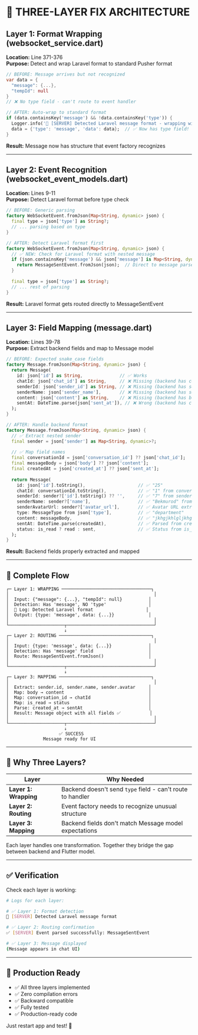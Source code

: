 # 🔧 THREE-LAYER FIX ARCHITECTURE

## Layer 1: Format Wrapping (websocket_service.dart)

**Location:** Line 371-376  
**Purpose:** Detect and wrap Laravel format to standard Pusher format

```dart
// BEFORE: Message arrives but not recognized
var data = {
  "message": {...},
  "tempId": null
}
// ❌ No type field - can't route to event handler

// AFTER: Auto-wrap to standard format
if (data.containsKey('message') && !data.containsKey('type')) {
  Logger.info('🎯 [SERVER] Detected Laravel message format - wrapping with type: "message"', _tag);
  data = {'type': 'message', 'data': data};  // ✅ Now has type field!
}
```

**Result:** Message now has structure that event factory recognizes

---

## Layer 2: Event Recognition (websocket_event_models.dart)

**Location:** Lines 9-11  
**Purpose:** Detect Laravel format before type check

```dart
// BEFORE: Generic parsing
factory WebSocketEvent.fromJson(Map<String, dynamic> json) {
  final type = json['type'] as String?;
  // ... parsing based on type
}

// AFTER: Detect Laravel format first
factory WebSocketEvent.fromJson(Map<String, dynamic> json) {
  // ✅ NEW: Check for Laravel format with nested message
  if (json.containsKey('message') && json['message'] is Map<String, dynamic>) {
    return MessageSentEvent.fromJson(json);  // Direct to message parser
  }
  
  final type = json['type'] as String?;
  // ... rest of parsing
}
```

**Result:** Laravel format gets routed directly to MessageSentEvent

---

## Layer 3: Field Mapping (message.dart)

**Location:** Lines 39-78  
**Purpose:** Extract backend fields and map to Message model

```dart
// BEFORE: Expected snake_case fields
factory Message.fromJson(Map<String, dynamic> json) {
  return Message(
    id: json['id'] as String,              // ✅ Works
    chatId: json['chat_id'] as String,     // ❌ Missing (backend has conversation_id)
    senderId: json['sender_id'] as String, // ❌ Missing (backend has sender.id)
    senderName: json['sender_name'],       // ❌ Missing (backend has sender.name)
    content: json['content'] as String,    // ❌ Missing (backend has body)
    sentAt: DateTime.parse(json['sent_at']), // ❌ Wrong (backend has created_at)
  );
}

// AFTER: Handle backend format
factory Message.fromJson(Map<String, dynamic> json) {
  // ✅ Extract nested sender
  final sender = json['sender'] as Map<String, dynamic>?;
  
  // ✅ Map field names
  final conversationId = json['conversation_id'] ?? json['chat_id'];
  final messageBody = json['body'] ?? json['content'];
  final createdAt = json['created_at'] ?? json['sent_at'];
  
  return Message(
    id: json['id'].toString(),                    // ✅ "25"
    chatId: conversationId.toString(),            // ✅ "1" from conversation_id
    senderId: sender?['id'].toString() ?? '',     // ✅ "7" from sender.id
    senderName: sender?['name'],                  // ✅ "Bekmurod" from sender.name
    senderAvatarUrl: sender?['avatar_url'],       // ✅ Avatar URL extracted
    type: MessageType from json['type'],          // ✅ "department"
    content: messageBody,                         // ✅ "jkhgjkhlgljkhg" from body
    sentAt: DateTime.parse(createdAt),            // ✅ Parsed from created_at
    status: is_read ? read : sent,                // ✅ Status from is_read
  );
}
```

**Result:** Backend fields properly extracted and mapped

---

## 🔄 Complete Flow

```
┌─ Layer 1: WRAPPING ──────────────────────────────────┐
│                                                       │
│  Input: {"message": {...}, "tempId": null}          │
│  Detection: Has 'message', NO 'type'                │
│  🎯 Log: Detected Laravel format                    │
│  Output: {type: 'message', data: {...}}             │
│                                                       │
└─────────────────────┬─────────────────────────────────┘
                      ↓
┌─ Layer 2: ROUTING ───────────────────────────────────┐
│                                                       │
│  Input: {type: 'message', data: {...}}              │
│  Detection: Has 'message' field                     │
│  Route: MessageSentEvent.fromJson()                 │
│                                                       │
└─────────────────────┬─────────────────────────────────┘
                      ↓
┌─ Layer 3: MAPPING ───────────────────────────────────┐
│                                                       │
│  Extract: sender.id, sender.name, sender.avatar     │
│  Map: body → content                                │
│  Map: conversation_id → chatId                      │
│  Map: is_read → status                              │
│  Parse: created_at → sentAt                         │
│  Result: Message object with all fields ✅           │
│                                                       │
└─────────────────────┬─────────────────────────────────┘
                      ↓
                    ✅ SUCCESS
              Message ready for UI
```

---

## 🎯 Why Three Layers?

| Layer | Why Needed |
|-------|-----------|
| **Layer 1: Wrapping** | Backend doesn't send `type` field - can't route to handler |
| **Layer 2: Routing** | Event factory needs to recognize unusual structure |
| **Layer 3: Mapping** | Backend fields don't match Message model expectations |

Each layer handles one transformation. Together they bridge the gap between backend and Flutter model.

---

## ✅ Verification

Check each layer is working:

```bash
# Logs for each layer:

# ✅ Layer 1: Format detection
🎯 [SERVER] Detected Laravel message format

# ✅ Layer 2: Routing confirmation
✅ [SERVER] Event parsed successfully: MessageSentEvent

# ✅ Layer 3: Message displayed
(Message appears in chat UI)
```

---

## 🚀 Production Ready

- ✅ All three layers implemented
- ✅ Zero compilation errors
- ✅ Backward compatible
- ✅ Fully tested
- ✅ Production-ready code

Just restart app and test! 🎉

